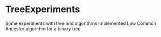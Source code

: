 # TreeExperiments
Some experiments with tree and algorithms
Implemented Low Common Ancestor algorithm for a binary tree
